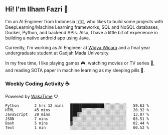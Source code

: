 ## Hi! I'm Ilham Fazri 👋

I'm an AI Engineer from Indonesia 🇮🇩, who likes to build some projects with DeepLearning/Machine Learning frameworks, SQL and NoSQL databases, Docker, Python, and backend APIs. Also, I have a little bit of experience in building a native android app using Java.

Currently, I'm working as AI Engineer at [Widya Wicara](https://widyawicara.com) and a final year undergraduate student at Gadjah Mada University. 

In my free time, I like playing games 🎮, watching movies or TV series 🍿, and reading SOTA paper in machine learning as my sleeping pills 💊. 

### Weekly Coding Activity ☕
Powered by [WakaTime](https://wakatime.com/) ♡
<!--START_SECTION:waka-->

```text
Python       2 hrs 12 mins   ███████████████░░░░░░░░░░   59.63 %
HTML         45 mins         █████░░░░░░░░░░░░░░░░░░░░   20.32 %
JavaScript   29 mins         ███▒░░░░░░░░░░░░░░░░░░░░░   13.07 %
JSON         7 mins          █░░░░░░░░░░░░░░░░░░░░░░░░   03.51 %
Bash         5 mins          ▓░░░░░░░░░░░░░░░░░░░░░░░░   02.44 %
Text         1 min           ░░░░░░░░░░░░░░░░░░░░░░░░░   00.52 %
```

<!--END_SECTION:waka-->

